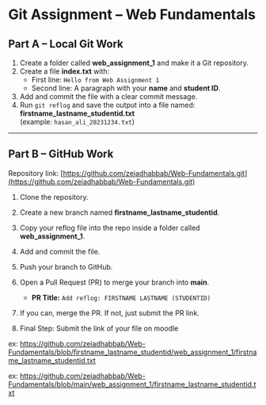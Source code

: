 # Git Assignment – Web Fundamentals

## Part A – Local Git Work

1. Create a folder called **web_assignment_1** and make it a Git repository.  
2. Create a file **index.txt** with:  
   - First line: `Hello from Web Assignment 1`  
   - Second line: A paragraph with your **name** and **student ID**.  
3. Add and commit the file with a clear commit message.  
4. Run `git reflog` and save the output into a file named:  
   **firstname_lastname_studentid.txt**  
   (example: `hasan_ali_20231234.txt`)

---

## Part B – GitHub Work

Repository link: [https://github.com/zeiadhabbab/Web-Fundamentals.git](https://github.com/zeiadhabbab/Web-Fundamentals.git)

1. Clone the repository.  
2. Create a new branch named **firstname_lastname_studentid**.  
3. Copy your reflog file into the repo inside a folder called **web_assignment_1**.  
4. Add and commit the file.  
5. Push your branch to GitHub.  
6. Open a Pull Request (PR) to merge your branch into **main**.  
   - **PR Title:** `Add reflog: FIRSTNAME LASTNAME (STUDENTID)`  
7. If you can, merge the PR. If not, just submit the PR link.

8. Final Step: Submit the link of your file on moodle


ex: https://github.com/zeiadhabbab/Web-Fundamentals/blob/firstname_lastname_studentid/web_assignment_1/firstname_lastname_studentid.txt

ex: https://github.com/zeiadhabbab/Web-Fundamentals/blob/main/web_assignment_1/firstname_lastname_studentid.txt

